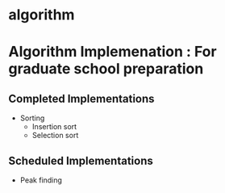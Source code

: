 # algorithm
Algorithm Implemenation : For graduate school preparation
==========

Completed Implementations
----------

* Sorting
    * Insertion sort
    * Selection sort

Scheduled Implementations
---------

* Peak finding
